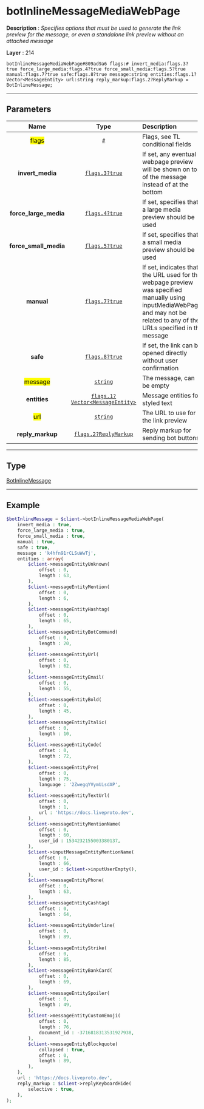 # botInlineMessageMediaWebPage

**Description** : *Specifies options that must be used to generate the link preview for the message, or even a standalone link preview without an attached message*

**Layer** : 214

```tl
botInlineMessageMediaWebPage#809ad9a6 flags:# invert_media:flags.3?true force_large_media:flags.4?true force_small_media:flags.5?true manual:flags.7?true safe:flags.8?true message:string entities:flags.1?Vector<MessageEntity> url:string reply_markup:flags.2?ReplyMarkup = BotInlineMessage;
```

---

## Parameters

| Name | Type | Description |
| :---: | :---: | :--- |
| <mark>flags</mark> | [`#`](type/#) | Flags, see TL conditional fields |
| **invert_media** | [`flags.3?true`](type/true) | If set, any eventual webpage preview will be shown on top of the message instead of at the bottom |
| **force_large_media** | [`flags.4?true`](type/true) | If set, specifies that a large media preview should be used |
| **force_small_media** | [`flags.5?true`](type/true) | If set, specifies that a small media preview should be used |
| **manual** | [`flags.7?true`](type/true) | If set, indicates that the URL used for the webpage preview was specified manually using inputMediaWebPage, and may not be related to any of the URLs specified in the message |
| **safe** | [`flags.8?true`](type/true) | If set, the link can be opened directly without user confirmation |
| <mark>message</mark> | [`string`](type/string) | The message, can be empty |
| **entities** | [`flags.1?Vector<MessageEntity>`](type/MessageEntity) | Message entities for styled text |
| <mark>url</mark> | [`string`](type/string) | The URL to use for the link preview |
| **reply_markup** | [`flags.2?ReplyMarkup`](type/ReplyMarkup) | Reply markup for sending bot buttons |

---

## Type

[BotInlineMessage](type/BotInlineMessage)

---

## Example

```php
$botInlineMessage = $client->botInlineMessageMediaWebPage(
	invert_media : true,
	force_large_media : true,
	force_small_media : true,
	manual : true,
	safe : true,
	message : 'k4hfn91rCLSuWwTj',
	entities : array(
		$client->messageEntityUnknown(
			offset : 0,
			length : 63,
		),
		$client->messageEntityMention(
			offset : 0,
			length : 6,
		),
		$client->messageEntityHashtag(
			offset : 0,
			length : 65,
		),
		$client->messageEntityBotCommand(
			offset : 0,
			length : 20,
		),
		$client->messageEntityUrl(
			offset : 0,
			length : 62,
		),
		$client->messageEntityEmail(
			offset : 0,
			length : 55,
		),
		$client->messageEntityBold(
			offset : 0,
			length : 45,
		),
		$client->messageEntityItalic(
			offset : 0,
			length : 10,
		),
		$client->messageEntityCode(
			offset : 0,
			length : 72,
		),
		$client->messageEntityPre(
			offset : 0,
			length : 75,
			language : '2ZwegqYVymUisdAP',
		),
		$client->messageEntityTextUrl(
			offset : 0,
			length : 1,
			url : 'https://docs.liveproto.dev',
		),
		$client->messageEntityMentionName(
			offset : 0,
			length : 60,
			user_id : 1534232155003380137,
		),
		$client->inputMessageEntityMentionName(
			offset : 0,
			length : 66,
			user_id : $client->inputUserEmpty(),
		),
		$client->messageEntityPhone(
			offset : 0,
			length : 63,
		),
		$client->messageEntityCashtag(
			offset : 0,
			length : 64,
		),
		$client->messageEntityUnderline(
			offset : 0,
			length : 89,
		),
		$client->messageEntityStrike(
			offset : 0,
			length : 85,
		),
		$client->messageEntityBankCard(
			offset : 0,
			length : 69,
		),
		$client->messageEntitySpoiler(
			offset : 0,
			length : 49,
		),
		$client->messageEntityCustomEmoji(
			offset : 0,
			length : 76,
			document_id : -3716818313531927938,
		),
		$client->messageEntityBlockquote(
			collapsed : true,
			offset : 0,
			length : 89,
		),
	),
	url : 'https://docs.liveproto.dev',
	reply_markup : $client->replyKeyboardHide(
		selective : true,
	),
);
```